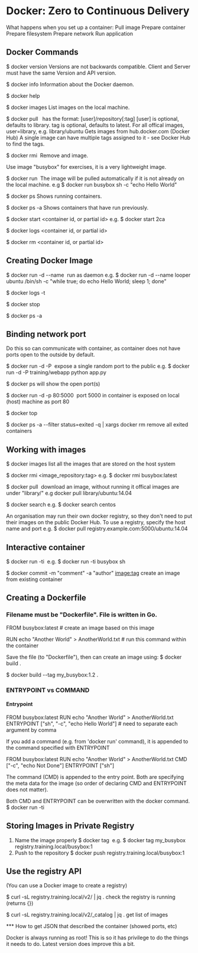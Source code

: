 Docker: Zero to Continuous Delivery
===================================

What happens when you set up a container:
Pull image
Prepare container
  Prepare filesystem
  Prepare network
  Run application

Docker Commands
---------------

$ docker version
Versions are not backwards compatible. Client and Server must have the same Version and API version.

$ docker info
Information about the Docker daemon.

$ docker help <command>

$ docker images
List images on the local machine.

$ docker pull <image>
<image> has the format: [user]/repository[:tag]
[user] is optional, defaults to library.
tag is optional, defaults to latest.
For all offical images, user=library, e.g. library/ubuntu
Gets images from hub.docker.com (Docker Hub)
A single image can have multiple tags assigned to it - see Docker Hub to find the tags.

$ docker rmi <image>
Remove and image.


Use image "busybox" for exercises, it is a very lightweight image.

$ docker run <image> <command>
The image will be pulled automatically if it is not already on the local machine.
	e.g $ docker run busybox sh -c "echo Hello World"

$ docker ps
Shows running containers.

$ docker ps -a
Shows containers that have run previously.


$ docker start <container id, or partial id>
	e.g. $ docker start 2ca

$ docker logs <container id, or partial id>

$ docker rm <container id, or partial id>


## Creating Docker Image

$ docker run -d --name <container name> <image name> <command>
	run as daemon
	e.g. $ docker run -d --name looper ubuntu /bin/sh -c "while true; do echo Hello World; sleep 1; done"

$ docker logs -t <container name>

$ docker stop <container name>

$ docker ps -a


## Binding network port

Do this so can communicate with container, as container does not have ports open to the outside by default.

$ docker run -d -P <image name> <command>
	expose a single random port to the public
	e.g. $ docker run -d -P training/webapp python app.py

$ docker ps
	will show the open port(s)

$ docker run -d -p 80:5000 <image name> <command>
	port 5000 in container is exposed on local (host) machine as port 80


$ docker top <container name>

$ docker ps -a --filter status=exited -q | xargs docker rm
	remove all exited containers


## Working with images

$ docker images
	list all the images that are stored on the host system

$ docker rmi <image_repository:tag>
	e.g. $ docker rmi busybox:latest

$ docker pull <image name>
	download an image, without running it
	offical images are under "library/"
	e.g docker pull library/ubuntu:14.04

$ docker search <query>
	e.g. $ docker search centos

An organisation may run their own docker registry, so they don't need to put their images on the public Docker Hub.
To use a registry, specify the host name and port
	e.g. $ docker pull registry.example.com:5000/ubuntu:14.04


## Interactive container

$ docker run -ti <image name> <command>
	e.g. $ docker run -ti busybox sh


$ docker commit -m "comment" -a "author" <container> <image:tag>
	create an image from existing container


## Creating a Dockerfile
### Filename must be "Dockerfile". File is written in Go.

FROM busybox:latest  # create an image based on this image

RUN echo "Another World" > AnotherWorld.txt  # run this command within the container


Save the file (to "Dockerfile"), then can create an image using:
$ docker build .

$ docker build --tag my_busybox:1.2 .


### ENTRYPOINT vs COMMAND

#### Entrypoint

FROM busybox:latest
RUN echo "Another World" > AnotherWorld.txt 
ENTRYPOINT ["sh", "-c", "echo Hello World"]  # need to separate each argument by comma

If you add a command (e.g. from 'docker run' command), it is appended to the command specified with ENTRYPOINT


FROM busybox:latest
RUN echo "Another World" > AnotherWorld.txt
CMD ["-c", "echo Not Done"]
ENTRYPOINT ["sh"]

The command (CMD) is appended to the entry point. Both are specifying the meta data for the image (so order of declaring CMD and ENTRYPOINT does not matter).

Both CMD and ENTRYPOINT can be overwritten with the docker command.
$ docker run -ti <image> <command>


## Storing Images in Private Registry

1. Name the image properly
	$ docker tag <image> <name for image in repository>
		e.g. $ docker tag my_busybox registry.training.local/busybox:1
2. Push to the repository
	$ docker push registry.training.local/busybox:1

## Use the registry API

(You can use a Docker image to create a registry)

$ curl -sL registry.training.local/v2/ | jq .
	check the registry is running (returns {})

$ curl -sL registry.training.local/v2/_catalog | jq .
	get list of images

*** How to get JSON that described the container (showed ports, etc)







Docker is always running as root! This is so it has privilege to do the things it needs to do. Latest version does improve this a bit.


